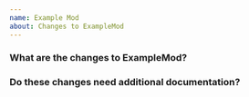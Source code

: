 ```yaml
---
name: Example Mod
about: Changes to ExampleMod
---
```


### What are the changes to ExampleMod?

### Do these changes need additional documentation?
<!-- If you feel like these examples deserve more attention, such as in a tutorial, let us know here -->

